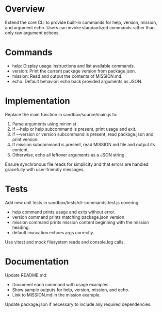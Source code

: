 # Overview

Extend the core CLI to provide built-in commands for help, version, mission, and argument echo. Users can invoke standardized commands rather than only raw argument echoes.

# Commands

- help: Display usage instructions and list available commands.
- version: Print the current package version from package.json.
- mission: Read and output the contents of MISSION.md.
- echo: Default behavior: echo back provided arguments as JSON.

# Implementation

Replace the main function in sandbox/source/main.js to:

1. Parse arguments using minimist.
2. If --help or help subcommand is present, print usage and exit.
3. If --version or version subcommand is present, read package.json and print version.
4. If mission subcommand is present, read MISSION.md file and output its content.
5. Otherwise, echo all leftover arguments as a JSON string.

Ensure synchronous file reads for simplicity and that errors are handled gracefully with user-friendly messages.

# Tests

Add new unit tests in sandbox/tests/cli-commands.test.js covering:

- help command prints usage and exits without error.
- version command prints matching package.json version.
- mission command prints mission content beginning with the mission heading.
- default invocation echoes args correctly.

Use vitest and mock filesystem reads and console.log calls.

# Documentation

Update README.md:

- Document each command with usage examples.
- Show sample outputs for help, version, mission, and echo.
- Link to MISSION.md in the mission example.

Update package.json if necessary to include any required dependencies.
